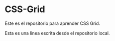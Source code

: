 # CSS-Grid
Este es el repositorio para aprender CSS Grid.

Esta es una linea escrita desde el repositorio local. 
